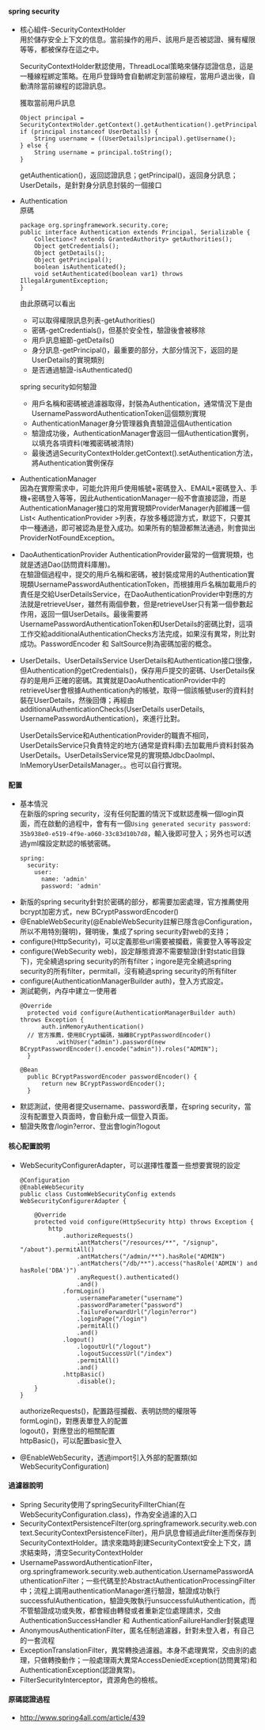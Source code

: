 
#### spring security
- 核心組件-SecurityContextHolder  
  用於儲存安全上下文的信息。當前操作的用戶、該用戶是否被認證、擁有權限等等，都被保存在這之中。  

  SecurityContextHolder默認使用，ThreadLocal策略來儲存認證信息，這是一種線程綁定策略。在用戶登錄時會自動綁定到當前線程，當用戶退出後，自動清除當前線程的認證訊息。  

  獲取當前用戶訊息
  ```
  Object principal = SecurityContextHolder.getContext().getAuthentication().getPrincipal();
  if (principal instanceof UserDetails) {
      String username = ((UserDetails)principal).getUsername();
  } else {
      String username = principal.toString();
  }
  ```
  getAuthentication()，返回認證訊息；getPrincipal()，返回身分訊息；UserDetails，是針對身分訊息封裝的一個接口

- Authentication  
  原碼  
  ```
  package org.springframework.security.core;
  public interface Authentication extends Principal, Serializable {
      Collection<? extends GrantedAuthority> getAuthorities();
      Object getCredentials();
      Object getDetails();
      Object getPrincipal();
      boolean isAuthenticated();
      void setAuthenticated(boolean var1) throws IllegalArgumentException;
  }
  ```
  由此原碼可以看出  
  - 可以取得權限訊息列表-getAuthorities()
  - 密碼-getCredentials()，但基於安全性，驗證後會被移除
  - 用戶訊息細節-getDetails()
  - 身分訊息-getPrincipal()，最重要的部分，大部分情況下，返回的是UserDetails的實現類別
  - 是否通過驗證-isAuthenticated()  
  
  spring security如何驗證  
  - 用戶名稱和密碼被過濾器取得，封裝為Authentication，通常情況下是由UsernamePasswordAuthenticationToken這個類別實現
  - AuthenticationManager身分管理器負責驗證這個Authentication
  - 驗證成功後，AuthenticationManager會返回一個Authentication實例，以填充各項資料(唯獨密碼被清除)
  - 最後透過SecurityContextHolder.getContext().setAuthentication方法，將Authentication實例保存
  
- AuthenticationManager  
  因為在實際需求中，可能允許用戶使用帳號+密碼登入、EMAIL+密碼登入、手機+密碼登入等等，因此AuthenticationManager一般不會直接認證，而是AuthenticationManager接口的常用實現類ProviderManager內部維護一個List< AuthenticationProvider >列表，存放多種認證方式，默認下，只要其中一種通過，即可被認為是登入成功。如果所有的驗證都無法通過，則會拋出ProviderNotFoundException。

- DaoAuthenticationProvider
  AuthenticationProvider最常的一個實現類，也就是透過Dao(訪問資料庫層)。  
  在驗證個過程中，提交的用戶名稱和密碼，被封裝成常用的Authentication實現類UsernamePasswordAuthenticationToken，而根據用戶名稱加載用戶的責任是交給UserDetailsService，在DaoAuthenticationProvider中對應的方法就是retrieveUser，雖然有兩個參數，但是retrieveUser只有第一個參數起作用，返回一個UserDetails。最後需要將UsernamePasswordAuthenticationToken和UserDetails的密碼比對，這項工作交給additionalAuthenticationChecks方法完成，如果沒有異常，則比對成功。PasswordEncoder 和 SaltSource則為密碼加密的概念。

- UserDetails、UserDetailsService
  UserDetails和Authentication接口很像，但Authentication的getCredentials()，保存用戶提交的密碼、UserDetails保存的是用戶正確的密碼。其實就是DaoAuthenticationProvider中的retrieveUser會根據Authentication內的帳號，取得一個該帳號user的資料封裝在UserDetails，然後回傳；再經由additionalAuthenticationChecks(UserDetails userDetails, UsernamePasswordAuthentication)，來進行比對。  

  UserDetailsService和AuthenticationProvider的職責不相同，UserDetailsService只負責特定的地方(通常是資料庫)去加載用戶資料封裝為UserDetails。UserDetailsService常見的實現類JdbcDaoImpl、InMemoryUserDetailsManager。。也可以自行實現。

#### 配置
- 基本情況  
  在新版的spring security，沒有任何配置的情況下或默認產稱一個login頁面，而在啟動的過程中，會有有一個``Using generated security password: 35b938e0-e519-4f9e-a060-33c83d10b7d8``，輸入後即可登入；另外也可以透過yml檔設定默認的帳號密碼。  
  ```
  spring:
    security:
      user:
        name: 'admin'
        password: 'admin'
  ```
- 新版的spring security針對於密碼的部分，都需要加密處理，官方推薦使用bcrypt加密方式，new BCryptPasswordEncoder()
- @EnableWebSecurity(@EnableWebSecurity註解已隱含@Configuration，所以不用特別聲明)，聲明後，集成了spring security對web的支持；
- configure(HttpSecurity)，可以定義那些url需要被攔截，需要登入等等設定
- configure(WebSecurity web)，設定靜態資源不需要驗證(針對static目錄下)，完全繞過spring security的所有filter；ingore是完全繞過spring security的所有filter，permitall，沒有繞過spring security的所有filter
- configure(AuthenticationManagerBuilder auth)，登入方式設定。
- 測試範例，內存中建立一使用者  
  ```
  @Override
	protected void configure(AuthenticationManagerBuilder auth) throws Exception {
		auth.inMemoryAuthentication()
    // 官方推薦，使用BCrypt編碼，抽離BCryptPasswordEncoder()
			.withUser("admin").password(new BCryptPasswordEncoder().encode("admin")).roles("ADMIN");
	}

  @Bean
	public BCryptPasswordEncoder passwordEncoder() {
		return new BCryptPasswordEncoder();
	}
  ```
- 默認測試，使用者提交username、password表單，在spring security，當沒有配置登入頁面時，會自動升成一個登入頁面。 
- 驗證失敗會/login?error、登出會login?logout

#### 核心配置說明
- WebSecurityConfigurerAdapter，可以選擇性覆蓋一些想要實現的設定  
  ```
  @Configuration
  @EnableWebSecurity
  public class CustomWebSecurityConfig extends WebSecurityConfigurerAdapter {
    
      @Override
      protected void configure(HttpSecurity http) throws Exception {
          http
              .authorizeRequests()
                  .antMatchers("/resources/**", "/signup", "/about").permitAll()
                  .antMatchers("/admin/**").hasRole("ADMIN")
                  .antMatchers("/db/**").access("hasRole('ADMIN') and hasRole('DBA')")
                  .anyRequest().authenticated()
                  .and()
              .formLogin()
                  .usernameParameter("username")
                  .passwordParameter("password")
                  .failureForwardUrl("/login?error")
                  .loginPage("/login")
                  .permitAll()
                  .and()
              .logout()
                  .logoutUrl("/logout")
                  .logoutSuccessUrl("/index")
                  .permitAll()
                  .and()
              .httpBasic()
                  .disable();
      }
  }
  ```
  authorizeRequests()，配置路徑攔截、表明訪問的權限等  
  formLogin()，對應表單登入的配置  
  logout()，對應登出的相關配置  
  httpBasic()，可以配置basic登入

- @EnableWebSecurity，透過import引入外部的配置類(如WebSecurityConfiguration)

#### 過濾器說明
- Spring Security使用了springSecurityFillterChian(在WebSecurityConfiguration.class)，作為安全過濾的入口
- SecurityContextPersistenceFilter(org.springframework.security.web.context.SecurityContextPersistenceFilter)，用戶訊息會經過此filter進而保存到SecurityContextHolder。請求來臨時創建SecurityContext安全上下文，請求結束時，清空SecurityContextHolder
- UsernamePasswordAuthenticationFilter，org.springframework.security.web.authentication.UsernamePasswordAuthenticationFilter；一些代碼至於AbstractAuthenticationProcessingFilter中；流程上調用authenticationManager進行驗證，驗證成功執行successfulAuthentication，驗證失敗執行unsuccessfulAuthentication，而不管驗證成功或失敗，都會經由轉發或者重新定位處理請求，交由AuthenticationSuccessHandler 和 AuthenticationFailureHandler封裝處理
- AnonymousAuthenticationFilter，匿名任制過濾器，針對未登入者，有自己的一套流程
- ExceptionTranslationFilter，異常轉換過濾器。本身不處理異常，交由別的處理，只做轉換動作；一般處理兩大異常AccessDeniedException(訪問異常)和AuthenticationException(認證異常)。
- FilterSecurityInterceptor，資源角色的檢核。
  
#### 原碼認證過程  
- http://www.spring4all.com/article/439